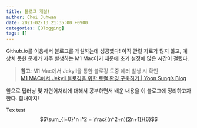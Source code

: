 ```yaml
---
title: 블로그 개설!
author: Choi Juhwan
date: 2021-02-13 21:35:00 +0900
categories: [Blogging]
tags: []
---
```


Github.io를 이용해서 블로그를 개설하는데 성공헀다!
아직 관련 자료가 많지 않고, 예상치 못한 문제가 자주 발생하는 M1 Mac이기 때문에 초기 설정에 많은 시간이 걸렸다.

> **참고**: M1 Mac에서 Jekyll을 통한 블로깅 도중 에러 발생 시 확인 <br>
> [M1 MAC에서 Jekyll 블로깅을 위한 로컬 환경 구축하기 | Yoon Sung’s Blog](https://unluckyjung.github.io/develop-setting/2021/01/20/Mac-Jekyll-Setting/)

앞으로 딥러닝 및 자연어처리에 대해서 공부하면서 배운 내용을 이 블로그에 정리하고자 한다. 힘내야지! 

Tex test
$$\sum_{i=0}^n i^2 = \frac{(n^2+n)(2n+1)}{6}$$